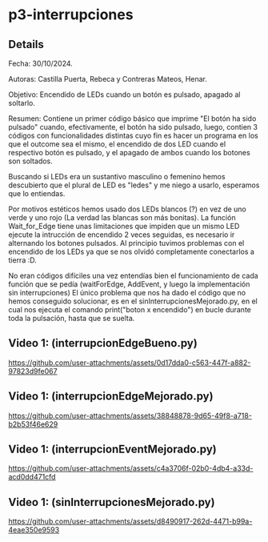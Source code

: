 # p3-interrupciones

## Details
Fecha: 30/10/2024.

Autoras: Castilla Puerta, Rebeca y Contreras Mateos, Henar.

Objetivo: Encendido de LEDs cuando un botón es pulsado, apagado al soltarlo.

Resumen: Contiene un primer código básico que imprime "El botón ha sido pulsado" 
cuando, efectivamente, el botón ha sido pulsado, luego, contien 3 códigos con 
funcionalidades distintas cuyo fin es hacer un programa en los que el outcome sea 
el mismo, el encendido de dos LED cuando el respectivo botón es pulsado, y el apagado
de ambos cuando los botones son soltados. 

Buscando si LEDs era un sustantivo masculino o femenino hemos descubierto que el 
plural de LED es "ledes" y me niego a usarlo, esperamos que lo entiendas.

Por motivos estéticos hemos usado dos LEDs blancos (?) en vez de uno verde y uno 
rojo (La verdad las blancas son más bonitas). La función Wait_for_Edge tiene unas 
limitaciones que impiden que un mismo LED ejecute la intrucción de encendido 2 veces 
seguidas, es necesario ir alternando los botones pulsados.
Al principio tuvimos problemas con el encendido de los LEDs ya que se nos olvidó 
completamente conectarlos a tierra :D.

No eran códigos difíciles una vez entendías bien el funcionamiento de cada función 
que se pedía (waitForEdge, AddEvent, y luego la implementación sin interrupciones)
El único problema que nos ha dado el código que no hemos conseguido solucionar, 
es en el sinInterrupcionesMejorado.py, en el cual nos ejecuta el comando 
print("boton x encendido") en bucle durante toda la pulsación, hasta que se suelta.

## Video 1: (interrupcionEdgeBueno.py) 
https://github.com/user-attachments/assets/0d17dda0-c563-447f-a882-97823d9fe067
## Video 1: (interrupcionEdgeMejorado.py)
https://github.com/user-attachments/assets/38848878-9d65-49f8-a718-b2b53f46e629
## Video 1: (interrupcionEventMejorado.py)
https://github.com/user-attachments/assets/c4a3706f-02b0-4db4-a33d-acd0dd471cfd
## Video 1: (sinInterrupcionesMejorado.py)
https://github.com/user-attachments/assets/d8490917-262d-4471-b99a-4eae350e9593

